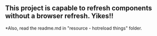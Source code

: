## This project is capable to refresh components without a browser refresh. Yikes!!

*Also, read the readme.md in "resource - hotreload things" folder.
